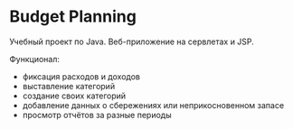 # Budget Planning
Учебный проект по Java. Веб-приложение на сервлетах и JSP.  
  
Функционал:  
- фиксация расходов и доходов
- выставление категорий
- создание своих категорий
- добавление данных о сбережениях или неприкосновенном запасе
- просмотр отчётов за разные периоды

